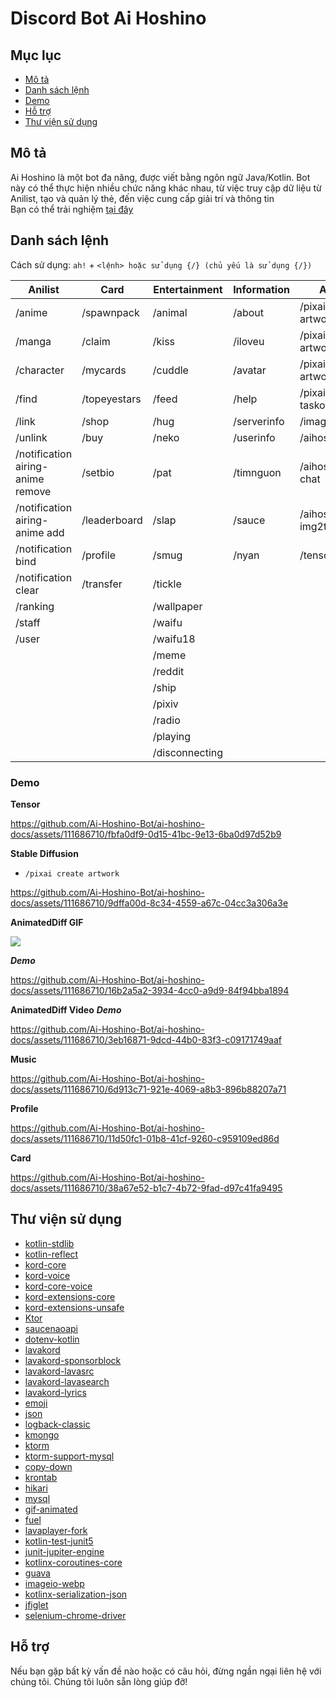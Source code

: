 # Discord Bot Ai Hoshino

## Mục lục
- [Mô tả](#mô-tả)
- [Danh sách lệnh](#danh-sách-lệnh)
- [Demo](#demo)
- [Hỗ trợ](#hỗ-trợ)
- [Thư viện sử dụng](#thư-viện-sử-dụng)


## Mô tả
Ai Hoshino là một bot đa năng, được viết bằng ngôn ngữ Java/Kotlin. Bot này có thể thực hiện nhiều chức năng khác nhau, từ việc truy cập dữ liệu từ Anilist, tạo và quản lý thẻ, đến việc cung cấp giải trí và thông tin </br>
Bạn có thể trải nghiệm [tại đây](https://discord.com/api/oauth2/authorize?client_id=1110045503548313610&permissions=277028600320&scope=bot%20applications.commands)

## Danh sách lệnh
Cách sử dụng: `ah!` + `<lệnh> hoặc sử dụng {/} (chủ yếu là sử dụng {/})`

| Anilist | Card | Entertainment | Information | Ai SD |
|---------|------|---------------|-------------|-------|
| /anime | /spawnpack | /animal | /about | /pixai create artwork |
| /manga | /claim | /kiss | /iloveu | /pixai get artwork |
| /character | /mycards | /cuddle | /avatar | /pixai get artworkid |
| /find | /topeyestars | /feed | /help | /pixai get taskofartwork |
| /link | /shop | /hug | /serverinfo | /imagine |
| /unlink | /buy | /neko | /userinfo | /aihoshino art |
| /notification airing-anime remove | /setbio | /pat | /timnguon | /aihoshino chat |
| /notification airing-anime add | /leaderboard | /slap | /sauce | /aihoshino img2text |
| /notification bind | /profile | /smug | /nyan | /tensor |
| /notification clear | /transfer | /tickle | | |
| /ranking | | /wallpaper | | |
| /staff | | /waifu | | |
| /user | | /waifu18 | | |
| | | /meme | | |
| | | /reddit | | |
| | | /ship | | |
| | | /pixiv | | |
| | | /radio | | |
| | | /playing | | |
| | | /disconnecting | | |

### Demo
**Tensor**


<https://github.com/Ai-Hoshino-Bot/ai-hoshino-docs/assets/111686710/fbfa0df9-0d15-41bc-9e13-6ba0d97d52b9>


**Stable Diffusion**
- `/pixai create artwork`

<https://github.com/Ai-Hoshino-Bot/ai-hoshino-docs/assets/111686710/9dffa00d-8c34-4559-a67c-04cc3a306a3e>

**AnimatedDiff GIF**
<div></div>
<img src="https://i.imgur.com/Wc2wE7G.png" />

***Demo***

<https://github.com/Ai-Hoshino-Bot/ai-hoshino-docs/assets/111686710/16b2a5a2-3934-4cc0-a9d9-84f94bba1894>


**AnimatedDiff Video**
***Demo***

<https://github.com/Ai-Hoshino-Bot/ai-hoshino-docs/assets/111686710/3eb16871-9dcd-44b0-83f3-c09171749aaf>


**Music**

<https://github.com/Ai-Hoshino-Bot/ai-hoshino-docs/assets/111686710/6d913c71-921e-4069-a8b3-896b88207a71>


**Profile**


<https://github.com/Ai-Hoshino-Bot/ai-hoshino-docs/assets/111686710/11d50fc1-01b8-41cf-9260-c959109ed86d>


**Card**

<https://github.com/Ai-Hoshino-Bot/ai-hoshino-docs/assets/111686710/38a67e52-b1c7-4b72-9fad-d97c41fa9495>

## Thư viện sử dụng
- [kotlin-stdlib](https://mvnrepository.com/artifact/org.jetbrains.kotlin/kotlin-stdlib)
- [kotlin-reflect](https://mvnrepository.com/artifact/org.jetbrains.kotlin/kotlin-reflect)
- [kord-core](https://mvnrepository.com/artifact/dev.kord/kord-core)
- [kord-voice](https://mvnrepository.com/artifact/dev.kord/kord-voice)
- [kord-core-voice](https://mvnrepository.com/artifact/dev.kord/kord-core-voice)
- [kord-extensions-core](https://mvnrepository.com/artifact/com.kotlindiscord.kord.extensions/kord-extensions)
- [kord-extensions-unsafe](https://mvnrepository.com/artifact/com.kotlindiscord.kord.extensions/unsafe)
- [Ktor](https://mvnrepository.com/artifact/io.ktor/ktor-server-core-jvm)
- [saucenaoapi](https://mvnrepository.com/artifact/dev.inmo/saucenaoapi)
- [dotenv-kotlin](https://mvnrepository.com/artifact/io.github.cdimascio/dotenv-kotlin)
- [lavakord](https://mvnrepository.com/artifact/dev.schlaubi.lavakord/kord)
- [lavakord-sponsorblock](https://mvnrepository.com/artifact/dev.schlaubi.lavakord/sponsorblock)
- [lavakord-lavasrc](https://mvnrepository.com/artifact/dev.schlaubi.lavakord/lavasrc)
- [lavakord-lavasearch](https://mvnrepository.com/artifact/dev.schlaubi.lavakord/lavasearch)
- [lavakord-lyrics](https://mvnrepository.com/artifact/dev.schlaubi.lavakord/lyrics)
- [emoji](https://mvnrepository.com/artifact/dev.kord.x/emoji)
- [json](https://mvnrepository.com/artifact/org.json/json)
- [logback-classic](https://mvnrepository.com/artifact/ch.qos.logback/logback-classic)
- [kmongo](https://mvnrepository.com/artifact/org.litote.kmongo/kmongo-coroutine-serialization)
- [ktorm](https://mvnrepository.com/artifact/org.ktorm/ktorm-core)
- [ktorm-support-mysql](https://mvnrepository.com/artifact/org.ktorm/ktorm-support-mysql)
- [copy-down](https://mvnrepository.com/artifact/io.github.furstenheim/copy_down)
- [krontab](https://mvnrepository.com/artifact/dev.inmo/krontab)
- [hikari](https://mvnrepository.com/artifact/com.zaxxer/HikariCP)
- [mysql](https://mvnrepository.com/artifact/com.mysql/mysql-connector-j)
- [gif-animated](https://mvnrepository.com/artifact/com.madgag/animated-gif-lib)
- [fuel](https://mvnrepository.com/artifact/com.github.kittinunf.fuel/fuel)
- [lavaplayer-fork](https://mvnrepository.com/artifact/dev.arbjerg/lavaplayer)
- [kotlin-test-junit5](https://mvnrepository.com/artifact/org.jetbrains.kotlin/kotlin-test-junit5)
- [junit-jupiter-engine](https://mvnrepository.com/artifact/org.junit.jupiter/junit-jupiter-engine)
- [kotlinx-coroutines-core](https://mvnrepository.com/artifact/org.jetbrains.kotlinx/kotlinx-coroutines-core)
- [guava](https://mvnrepository.com/artifact/com.google.guava/guava)
- [imageio-webp](https://mvnrepository.com/artifact/com.twelvemonkeys.imageio/imageio-webp)
- [kotlinx-serialization-json](https://mvnrepository.com/artifact/org.jetbrains.kotlinx/kotlinx-serialization-json)
- [jfiglet](https://mvnrepository.com/artifact/com.github.lalyos/jfiglet)
- [selenium-chrome-driver](https://mvnrepository.com/artifact/org.seleniumhq.selenium/selenium-chrome-driver)

## Hỗ trợ
Nếu bạn gặp bất kỳ vấn đề nào hoặc có câu hỏi, đừng ngần ngại liên hệ với chúng tôi. Chúng tôi luôn sẵn lòng giúp đỡ!
